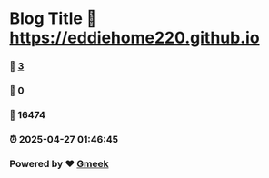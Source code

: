 # Blog Title :link: https://eddiehome220.github.io 
### :page_facing_up: [3](https://eddiehome220.github.io/tag.html) 
### :speech_balloon: 0 
### :hibiscus: 16474 
### :alarm_clock: 2025-04-27 01:46:45 
### Powered by :heart: [Gmeek](https://github.com/Meekdai/Gmeek)

